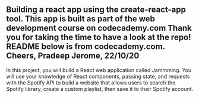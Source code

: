 Building a react app using the create-react-app tool. This app is built as part of the web development course on codecademy.com 
Thank you for taking the time to have a look at the repo! README below is from codecademy.com.
Cheers,
Pradeep Jerome,
22/10/20
----------------------------------------------------

In this project, you will build a React web application called Jammming. You will use your knowledge of React components, passing state, and requests with the Spotify API to build a website that allows users to search the Spotify library, create a custom playlist, then save it to their Spotify account.